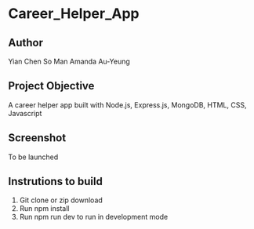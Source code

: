 # Career_Helper_App

## Author
Yian Chen
So Man Amanda Au-Yeung

## Project Objective
A career helper app built with Node.js, Express.js, MongoDB, HTML, CSS, Javascript

## Screenshot
To be launched

## Instrutions to build
1. Git clone or zip download
2. Run npm install
3. Run npm run dev to run in development mode
